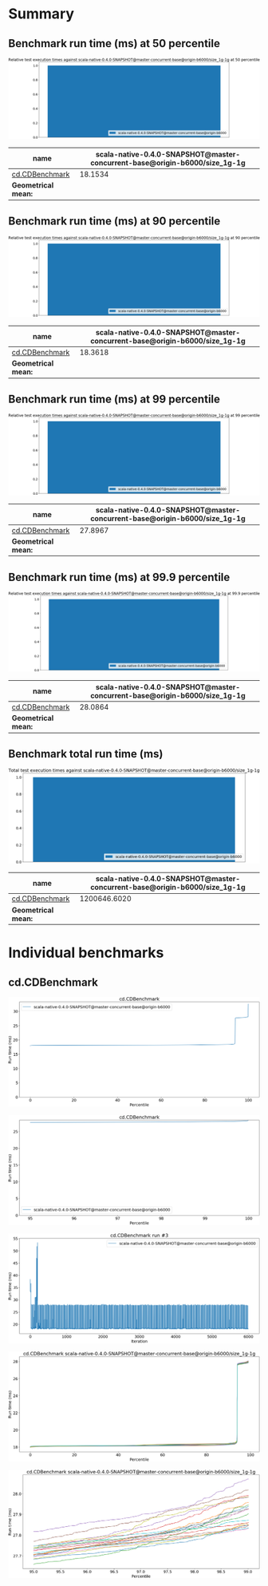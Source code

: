 # Summary
## Benchmark run time (ms) at 50 percentile 
![Relative test execution times against scala-native-0.4.0-SNAPSHOT@master-concurrent-base@origin-b6000/size_1g-1g at 50 percentile](relative_percentile_50.png)

|name | scala-native-0.4.0-SNAPSHOT@master-concurrent-base@origin-b6000/size_1g-1g|
| -- | -- |
|[cd.CDBenchmark](#cdcdbenchmark)|18.1534|
| __Geometrical mean:__||
## Benchmark run time (ms) at 90 percentile 
![Relative test execution times against scala-native-0.4.0-SNAPSHOT@master-concurrent-base@origin-b6000/size_1g-1g at 90 percentile](relative_percentile_90.png)

|name | scala-native-0.4.0-SNAPSHOT@master-concurrent-base@origin-b6000/size_1g-1g|
| -- | -- |
|[cd.CDBenchmark](#cdcdbenchmark)|18.3618|
| __Geometrical mean:__||
## Benchmark run time (ms) at 99 percentile 
![Relative test execution times against scala-native-0.4.0-SNAPSHOT@master-concurrent-base@origin-b6000/size_1g-1g at 99 percentile](relative_percentile_99.png)

|name | scala-native-0.4.0-SNAPSHOT@master-concurrent-base@origin-b6000/size_1g-1g|
| -- | -- |
|[cd.CDBenchmark](#cdcdbenchmark)|27.8967|
| __Geometrical mean:__||
## Benchmark run time (ms) at 99.9 percentile 
![Relative test execution times against scala-native-0.4.0-SNAPSHOT@master-concurrent-base@origin-b6000/size_1g-1g at 99.9 percentile](relative_percentile_99.9.png)

|name | scala-native-0.4.0-SNAPSHOT@master-concurrent-base@origin-b6000/size_1g-1g|
| -- | -- |
|[cd.CDBenchmark](#cdcdbenchmark)|28.0864|
| __Geometrical mean:__||
## Benchmark total run time (ms) 
![Total test execution times against scala-native-0.4.0-SNAPSHOT@master-concurrent-base@origin-b6000/size_1g-1g](relative_total.png)

|name | scala-native-0.4.0-SNAPSHOT@master-concurrent-base@origin-b6000/size_1g-1g|
| -- | -- |
|[cd.CDBenchmark](#cdcdbenchmark)|1200646.6020|
| __Geometrical mean:__||
# Individual benchmarks
## cd.CDBenchmark
![cd.CDBenchmark](percentile_cd.CDBenchmark.png)

![cd.CDBenchmark](percentile_95plus_cd.CDBenchmark.png)

![cd.CDBenchmark run #3](example_run_full_3_cd.CDBenchmark.png)

![cd.CDBenchmark scala-native-0.4.0-SNAPSHOT@master-concurrent-base@origin-b6000/size_1g-1g](percentile_cd.CDBenchmark_conf0.png)

![cd.CDBenchmark scala-native-0.4.0-SNAPSHOT@master-concurrent-base@origin-b6000/size_1g-1g](percentile_95plus_cd.CDBenchmark_conf0.png)


